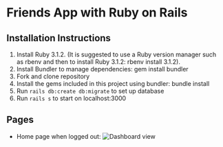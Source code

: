 # Friends App with Ruby on Rails

## Installation Instructions

 1. Install Ruby 3.1.2. (It is suggested to use a Ruby version manager such as rbenv and then to install Ruby 3.1.2: rbenv install 3.1.2).
 1. Install Bundler to manage dependencies: gem install bundler
 1. Fork and clone repository
 1. Install the gems included in this project using bundler: bundle install
 1. Run `rails db:create db:migrate` to set up database
 1. Run `rails s` to start on localhost:3000

## Pages

- Home page when logged out:
![Dashboard view](/screenshots/dashboard.png "Dashboard")
